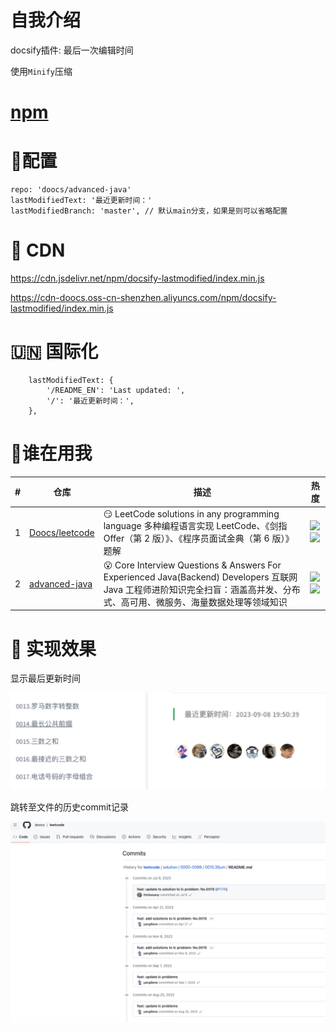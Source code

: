 # 自我介绍
docsify插件: 最后一次编辑时间

使用`Minify`压缩

# [npm](https://www.npmjs.com/package/docsify-lastmodified)


# 🍔配置
```
repo: 'doocs/advanced-java'
lastModifiedText: '最近更新时间：'
lastModifiedBranch: 'master', // 默认main分支，如果是则可以省略配置
```

# 🔗 CDN 
https://cdn.jsdelivr.net/npm/docsify-lastmodified/index.min.js

https://cdn-doocs.oss-cn-shenzhen.aliyuncs.com/npm/docsify-lastmodified/index.min.js

# 🇺🇳 国际化
```
    lastModifiedText: {
        '/README_EN': 'Last updated: ',
        '/': '最近更新时间：',
    },
```

# 🚀谁在用我
| # | 仓库| 描述 | 热度 |
| --- | --- | --- | --- |
| 1   | [Doocs/leetcode](https://github.com/doocs/leetcode)           |     😏 LeetCode solutions in any programming language  多种编程语言实现 LeetCode、《剑指 Offer（第 2 版）》、《程序员面试金典（第 6 版）》题解       |![](https://badgen.net/github/stars/doocs/leetcode) <br>![](https://badgen.net/github/forks/doocs/leetcode) 
| 2   | [advanced-java](https://github.com/doocs/advanced-java)           |     😮 Core Interview Questions & Answers For Experienced Java(Backend) Developers 互联网 Java 工程师进阶知识完全扫盲：涵盖高并发、分布式、高可用、微服务、海量数据处理等领域知识       |![](https://badgen.net/github/stars/doocs/advanced-java) <br>![](https://badgen.net/github/forks/doocs/advanced-java)  

# 🌈 实现效果

显示最后更新时间

![](images/1.png)

跳转至文件的历史commit记录

![](images/2.png)